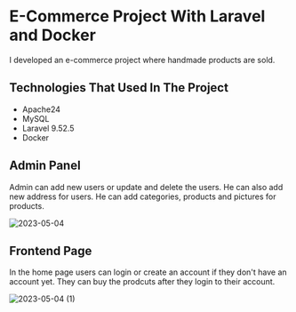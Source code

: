# E-Commerce Project With Laravel and Docker
I developed an e-commerce project where handmade products are sold.

## Technologies That Used In The Project
+ Apache24
+ MySQL
+ Laravel 9.52.5
+ Docker

## Admin Panel 
Admin can add new users or update and delete the users. He can also add new address for users. He can add categories, products and pictures for products.

![2023-05-04](https://user-images.githubusercontent.com/69717650/236210180-8e7a9f47-de65-4e15-b9bc-15aa58ed9e91.png)

## Frontend Page
In the home page users can login or create an account if they don't have an account yet. They can buy the prodcuts after they login to their account.

![2023-05-04 (1)](https://user-images.githubusercontent.com/69717650/236210570-b5722f99-ca29-45f3-a122-3527ddb8d976.png)
